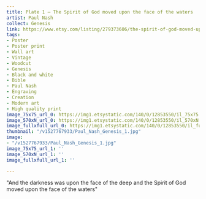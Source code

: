```yaml
---
title: Plate 1 – The Spirit of God moved upon the face of the waters
artist: Paul Nash
collect: Genesis
link: https://www.etsy.com/listing/279373606/the-spirit-of-god-moved-upon-the-face-of?utm_source=thedoveandtheseagull&utm_medium=api&utm_campaign=api
tags:
- Poster
- Poster print
- Wall art
- Vintage
- Woodcut
- Genesis
- Black and white
- Bible
- Paul Nash
- Engraving
- Creation
- Modern art
- High quality print
image_75x75_url_0: https://img1.etsystatic.com/140/0/12853550/il_75x75.1017753919_j62r.jpg
image_570xN_url_0: https://img1.etsystatic.com/140/0/12853550/il_570xN.1017753919_j62r.jpg
image_fullxfull_url_0: https://img1.etsystatic.com/140/0/12853550/il_fullxfull.1017753919_j62r.jpg
thumbnail: "/v1527767933/Paul_Nash_Genesis_1.jpg"
image:
- "/v1527767933/Paul_Nash_Genesis_1.jpg"
image_75x75_url_1: ''
image_570xN_url_1: ''
image_fullxfull_url_1: ''

---
```

&quot;And the darkness was upon the face of the deep and the Spirit of God moved upon the face of the waters&quot;